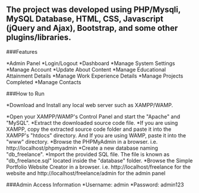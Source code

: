## The project was developed using PHP/Mysqli, MySQL Database, HTML, CSS, Javascript (jQuery and Ajax), Bootstrap, and some other plugins/libraries.


###Features

*Admin Panel
*Login/Logout
*Dashboard
*Manage System Settings
*Manage Account
*Update About Content
*Manage Educational Attainment Details
*Manage Work Experience Details
*Manage Projects Completed
*Manage Contacts

###How to Run

*Download and Install any local web server such as XAMPP/WAMP.

*Open your XAMPP/WAMP's Control Panel and start the "Apache" and "MySQL".
*Extract the downloaded source code file.
*If you are using XAMPP, copy the extracted source code folder and paste it into the XAMPP's "htdocs" directory. And If you are using WAMP, paste it into the "www" directory.
*Browse the PHPMyAdmin in a browser. i.e. http://localhost/phpmyadmin
*Create a new database naming "db_freelance".
*Import the provided SQL file. The file is known as "db_freelance.sql" located inside the "database" folder.
*Browse the Simple Portfolio Website Creator in a browser. i.e. http://localhost/freelance for the website and http://localhost/freelance/admin for the admin panel

###Admin Access Information
*Username: admin
*Password: admin123